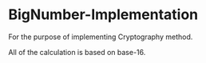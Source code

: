 # BigNumber-Implementation
For the purpose of implementing Cryptography method.

All of the calculation is based on base-16.
